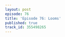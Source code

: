 ```yaml
---
layout: post
episode: 76
title: 'Episode 76: Looms'
published: true
track_id: 355498265
---
```

<div class='list post-player' track='{{page.track_id}}'></div>
